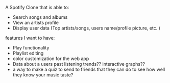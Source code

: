 A Spotify Clone that is able to: 

- Search songs and albums
- View an artists profile
- Display user data (Top artists/songs, users name/profile picture, etc. )


features I want to have: 
- Play functionality 
- Playlist editing 
- color customization for the web app
- Data about a users past listening trends?? interactive graphs??
- a way to make a quiz to send to friends that they can do to see how well they know your music taste?
